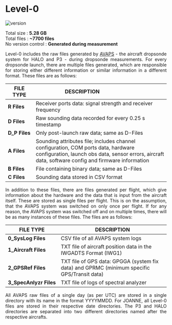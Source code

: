 # Level-0

<div style="text-align: justify">

 ![version](https://img.shields.io/github/v/release/Geet-George/JOANNE?color=teal&include_prereleases&label=Latest%20JOANNE%20VERSION&style=for-the-badge)

 Total size : **5.28 GB** <br>
 Total files : **~7700 files** <br>
 No version control : **Generated during measurement**

 Level-0 includes the raw files generated by [AVAPS](https://www.eol.ucar.edu/observing_facilities/avaps-dropsonde-system) - the aircraft dropsonde system for HALO and P3 - during dropsonde measurements. For every dropsonde launch, there are multiple files generated, which are responsible for storing either different information or similar information in a different format. These files are as follows:

 |<div>FILE TYPE</div>    | <div style="width:290px">DESCRIPTION</div>                                                                                                                                                                          |
 | ---------------------------- | ----------------------------------------------------------------------------------------------------------------------------------------------------------------------------------------- |
 | <nobr> **R Files** </nobr>   | Receiver ports data: signal strength and receiver frequency                                                                                                                               |
 | <nobr> **D Files** </nobr>   | Raw sounding data recorded for every 0.25 s timestamp                                                                                                                                     |
 | <nobr> **D_P Files** </nobr> | Only post-launch raw data; same as D-Files                                                                                                                                                |
 | <nobr> **A Files** </nobr>   | Sounding attributes file; includes channel configuration, COM ports data, hardware configuration, launch obs data, sensor errors, aircraft data, software config and firmware information |
 | <nobr> **B Files** </nobr>   | File containing binary data; same as D-Files                                                                                                                                              |
 | <nobr> **C Files** </nobr>   | Sounding data stored in CSV format                                                                                                                                                        |

In addition to these files, there are files generated per flight, which give information about the hardware and the data that is input from the aircraft itself. These are stored as single files per flight. This is on the assumption, that the AVAPS system was switched on only once per flight. If for any reason, the AVAPS system was switched off and on multiple times, there will be as many instances of these files. The files are as follows:

| FILE TYPE                             | DESCRIPTION                                                                                 |
| ------------------------------------- | ------------------------------------------------------------------------------------------- |
| <nobr> **0_SysLog Files** </nobr>     | CSV file of all AVAPS system logs                                                           |
| <nobr> **1_Aircraft Files** </nobr>   | TXT file of aircraft position data in the IWGADTS Format (IWG1)                             |
| <nobr> **2_GPSRef Files** </nobr>     | TXT file of GPS data: GPGGA (system fix data) and GPRMC (minimum specific GPS/Transit data) |
| <nobr> **3_SpecAnlyzr Files** </nobr> | TXT file of logs of spectral analyzer                                                       |

All AVAPS raw files of a single day (as per UTC) are stored in a single directory with its name in the format YYYYMMDD. For JOANNE, all Level-0 files are stored in their respective date directories. The P3 and HALO directories are separated into two different directories named after the respective aircrafts.
